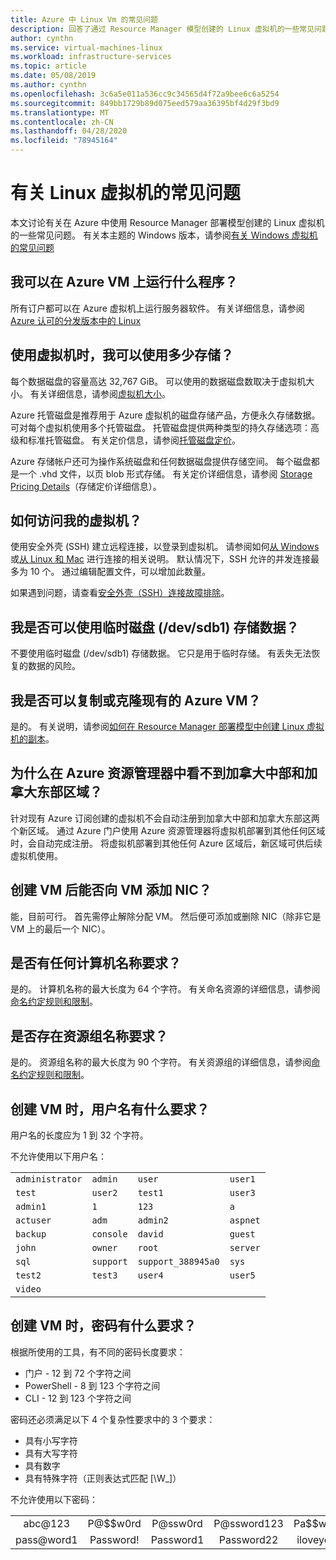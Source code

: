 ```yaml
---
title: Azure 中 Linux Vm 的常见问题
description: 回答了通过 Resource Manager 模型创建的 Linux 虚拟机的一些常见问题。
author: cynthn
ms.service: virtual-machines-linux
ms.workload: infrastructure-services
ms.topic: article
ms.date: 05/08/2019
ms.author: cynthn
ms.openlocfilehash: 3c6a5e011a536cc9c34565d4f72a9bee6c6a5254
ms.sourcegitcommit: 849bb1729b89d075eed579aa36395bf4d29f3bd9
ms.translationtype: MT
ms.contentlocale: zh-CN
ms.lasthandoff: 04/28/2020
ms.locfileid: "78945164"
---
```

# <a name="frequently-asked-question-about-linux-virtual-machines"></a>有关 Linux 虚拟机的常见问题
本文讨论有关在 Azure 中使用 Resource Manager 部署模型创建的 Linux 虚拟机的一些常见问题。 有关本主题的 Windows 版本，请参阅[有关 Windows 虚拟机的常见问题](../windows/faq.md?toc=%2fazure%2fvirtual-machines%2fwindows%2ftoc.json)

## <a name="what-can-i-run-on-an-azure-vm"></a>我可以在 Azure VM 上运行什么程序？
所有订户都可以在 Azure 虚拟机上运行服务器软件。 有关详细信息，请参阅 [Azure 认可的分发版本中的 Linux](endorsed-distros.md?toc=%2fazure%2fvirtual-machines%2flinux%2ftoc.json)

## <a name="how-much-storage-can-i-use-with-a-virtual-machine"></a>使用虚拟机时，我可以使用多少存储？
每个数据磁盘的容量高达 32,767 GiB。 可以使用的数据磁盘数取决于虚拟机大小。 有关详细信息，请参阅[虚拟机大小](sizes.md?toc=%2fazure%2fvirtual-machines%2flinux%2ftoc.json)。

Azure 托管磁盘是推荐用于 Azure 虚拟机的磁盘存储产品，方便永久存储数据。 可对每个虚拟机使用多个托管磁盘。 托管磁盘提供两种类型的持久存储选项：高级和标准托管磁盘。 有关定价信息，请参阅[托管磁盘定价](https://azure.microsoft.com/pricing/details/managed-disks)。

Azure 存储帐户还可为操作系统磁盘和任何数据磁盘提供存储空间。 每个磁盘都是一个 .vhd 文件，以页 blob 形式存储。 有关定价详细信息，请参阅 [Storage Pricing Details](https://azure.microsoft.com/pricing/details/storage/)（存储定价详细信息）。

## <a name="how-can-i-access-my-virtual-machine"></a>如何访问我的虚拟机？
使用安全外壳 (SSH) 建立远程连接，以登录到虚拟机。 请参阅如何[从 Windows](ssh-from-windows.md?toc=%2fazure%2fvirtual-machines%2flinux%2ftoc.json) 或[从 Linux 和 Mac](mac-create-ssh-keys.md?toc=%2fazure%2fvirtual-machines%2flinux%2ftoc.json) 进行连接的相关说明。 默认情况下，SSH 允许的并发连接最多为 10 个。 通过编辑配置文件，可以增加此数量。

如果遇到问题，请查看[安全外壳（SSH）连接故障排除](troubleshoot-ssh-connection.md?toc=%2fazure%2fvirtual-machines%2flinux%2ftoc.json)。

## <a name="can-i-use-the-temporary-disk-devsdb1-to-store-data"></a>我是否可以使用临时磁盘 (/dev/sdb1) 存储数据？
不要使用临时磁盘 (/dev/sdb1) 存储数据。 它只是用于临时存储。 有丢失无法恢复的数据的风险。

## <a name="can-i-copy-or-clone-an-existing-azure-vm"></a>我是否可以复制或克隆现有的 Azure VM？
是的。 有关说明，请参阅[如何在 Resource Manager 部署模型中创建 Linux 虚拟机的副本](copy-vm.md?toc=%2fazure%2fvirtual-machines%2flinux%2ftoc.json)。

## <a name="why-am-i-not-seeing-canada-central-and-canada-east-regions-through-azure-resource-manager"></a>为什么在 Azure 资源管理器中看不到加拿大中部和加拿大东部区域？
针对现有 Azure 订阅创建的虚拟机不会自动注册到加拿大中部和加拿大东部这两个新区域。 通过 Azure 门户使用 Azure 资源管理器将虚拟机部署到其他任何区域时，会自动完成注册。 将虚拟机部署到其他任何 Azure 区域后，新区域可供后续虚拟机使用。

## <a name="can-i-add-a-nic-to-my-vm-after-its-created"></a>创建 VM 后能否向 VM 添加 NIC？
能，目前可行。 首先需停止解除分配 VM。 然后便可添加或删除 NIC（除非它是 VM 上的最后一个 NIC）。 

## <a name="are-there-any-computer-name-requirements"></a>是否有任何计算机名称要求？
是的。 计算机名称的最大长度为 64 个字符。 有关命名资源的详细信息，请参阅[命名约定规则和限制](/azure/architecture/best-practices/resource-naming)。

## <a name="are-there-any-resource-group-name-requirements"></a>是否存在资源组名称要求？
是的。 资源组名称的最大长度为 90 个字符。 有关资源组的详细信息，请参阅[命名约定规则和限制](/azure/architecture/best-practices/resource-naming)。

## <a name="what-are-the-username-requirements-when-creating-a-vm"></a>创建 VM 时，用户名有什么要求？

用户名的长度应为 1 到 32 个字符。

不允许使用以下用户名：

| | | | |
|-----------------|-----------|--------------------|----------|
| `administrator` | `admin`   | `user`             | `user1`  |
| `test`          | `user2`   | `test1`            | `user3`  |
| `admin1`        | `1`       | `123`              | `a`      |
| `actuser`       | `adm`     | `admin2`           | `aspnet` |
| `backup`        | `console` | `david`            | `guest`  |
| `john`          | `owner`   | `root`             | `server` |
| `sql`           | `support` | `support_388945a0` | `sys`    |
| `test2`         | `test3`   | `user4`            | `user5`  |
| `video`         |

## <a name="what-are-the-password-requirements-when-creating-a-vm"></a>创建 VM 时，密码有什么要求？

根据所使用的工具，有不同的密码长度要求：
 - 门户 - 12 到 72 个字符之间
 - PowerShell - 8 到 123 个字符之间
 - CLI - 12 到 123 个字符之间
 

密码还必须满足以下 4 个复杂性要求中的 3 个要求：

* 具有小写字符
* 具有大写字符
* 具有数字
* 具有特殊字符（正则表达式匹配 [\W_]）

不允许使用以下密码：

<table>
    <tr>
        <td style="text-align:center">abc@123</td>
        <td style="text-align:center">P@$$w0rd</td>
        <td style="text-align:center">P@ssw0rd</td>
        <td style="text-align:center">P@ssword123</td>
        <td style="text-align:center">Pa$$word</td>
    </tr>
    <tr>
        <td style="text-align:center">pass@word1</td>
        <td style="text-align:center">Password!</td>
        <td style="text-align:center">Password1</td>
        <td style="text-align:center">Password22</td>
        <td style="text-align:center">iloveyou!</td>
    </tr>
</table>